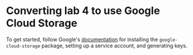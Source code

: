 # Converting lab 4 to use Google Cloud Storage

To get started, follow Google's [documentation](https://cloud.google.com/storage/docs/reference/libraries#client-libraries-install-python) for installing the `google-cloud-storage` package, setting up a service account, and generating keys.

